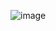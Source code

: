 ![image](https://user-images.githubusercontent.com/94462726/154732432-b87b7b86-a687-4ae5-aee2-e4e60a7974ac.png)
